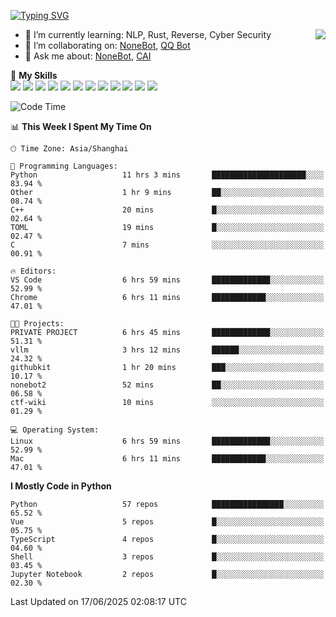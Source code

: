 [![Typing SVG](https://readme-typing-svg.herokuapp.com?size=25&duration=2500&color=8C43EA&vCenter=true&width=200&height=40&lines=Hi+there+%F0%9F%91%8B%F0%9F%8F%BB;I'm+yanyongyu)](https://git.io/typing-svg)

<a href="#">
  <img align="right" src="https://github-readme-stats.vercel.app/api?username=yanyongyu&count_private=true&show_icons=true&bg_color=15,f2f7fd,E0EAFC" />
</a>

- 🌱 I’m currently learning: NLP, Rust, Reverse, Cyber Security
- 👯 I’m collaborating on: [NoneBot](https://github.com/nonebot), [QQ Bot](https://github.com/Mrs4s/go-cqhttp)
- 💬 Ask me about: [NoneBot](https://github.com/nonebot), [CAI](https://github.com/cscs181/CAI)

🌟 **My Skills**  
![](https://img.shields.io/badge/-Python-3e74a2?style=flat-square&logo=Python&logoColor=fff)
![](https://img.shields.io/badge/-TypeScript-3178C6?style=flat-square&logo=TypeScript&logoColor=fff)
![](https://img.shields.io/badge/-Vue-4fc08d?style=flat-square&logo=Vue.js&logoColor=fff)
![](https://img.shields.io/badge/-React-2d98ce?style=flat-square&logo=React&logoColor=fff)
![](https://img.shields.io/badge/-FastAPI-009688?style=flat-square&logo=FastAPI&logoColor=fff)
![](https://img.shields.io/badge/-Linux-000000?style=flat-square&logo=Linux&logoColor=fff)
![](https://img.shields.io/badge/-Docker-2496ED?style=flat-square&logo=Docker&logoColor=fff)
![](https://img.shields.io/badge/-Kubernetes-326CE5?style=flat-square&logo=Kubernetes&logoColor=fff)
![](https://img.shields.io/badge/-GitHub%20Actions-2088FF?style=flat-square&logo=GitHubActions&logoColor=fff)
![](https://img.shields.io/badge/-PostgreSQL-4169E1?style=flat-square&logo=PostgreSQL&logoColor=fff)
![](https://img.shields.io/badge/-Redis-DC382D?style=flat-square&logo=Redis&logoColor=fff)
![](https://img.shields.io/badge/-MongoDB-47A248?style=flat-square&logo=MongoDB&logoColor=fff)

<!--START_SECTION:waka-->
![Code Time](http://img.shields.io/badge/Code%20Time-7%2C660%20hrs%2054%20mins-blue)

📊 **This Week I Spent My Time On** 

```text
🕑︎ Time Zone: Asia/Shanghai

💬 Programming Languages: 
Python                   11 hrs 3 mins       █████████████████████░░░░   83.94 % 
Other                    1 hr 9 mins         ██░░░░░░░░░░░░░░░░░░░░░░░   08.74 % 
C++                      20 mins             █░░░░░░░░░░░░░░░░░░░░░░░░   02.64 % 
TOML                     19 mins             █░░░░░░░░░░░░░░░░░░░░░░░░   02.47 % 
C                        7 mins              ░░░░░░░░░░░░░░░░░░░░░░░░░   00.91 % 

🔥 Editors: 
VS Code                  6 hrs 59 mins       █████████████░░░░░░░░░░░░   52.99 % 
Chrome                   6 hrs 11 mins       ████████████░░░░░░░░░░░░░   47.01 % 

🐱‍💻 Projects: 
PRIVATE PROJECT          6 hrs 45 mins       █████████████░░░░░░░░░░░░   51.31 % 
vllm                     3 hrs 12 mins       ██████░░░░░░░░░░░░░░░░░░░   24.32 % 
githubkit                1 hr 20 mins        ███░░░░░░░░░░░░░░░░░░░░░░   10.17 % 
nonebot2                 52 mins             ██░░░░░░░░░░░░░░░░░░░░░░░   06.58 % 
ctf-wiki                 10 mins             ░░░░░░░░░░░░░░░░░░░░░░░░░   01.29 % 

💻 Operating System: 
Linux                    6 hrs 59 mins       █████████████░░░░░░░░░░░░   52.99 % 
Mac                      6 hrs 11 mins       ████████████░░░░░░░░░░░░░   47.01 % 
```

**I Mostly Code in Python** 

```text
Python                   57 repos            ████████████████░░░░░░░░░   65.52 % 
Vue                      5 repos             █░░░░░░░░░░░░░░░░░░░░░░░░   05.75 % 
TypeScript               4 repos             █░░░░░░░░░░░░░░░░░░░░░░░░   04.60 % 
Shell                    3 repos             █░░░░░░░░░░░░░░░░░░░░░░░░   03.45 % 
Jupyter Notebook         2 repos             █░░░░░░░░░░░░░░░░░░░░░░░░   02.30 % 
```




 Last Updated on 17/06/2025 02:08:17 UTC
<!--END_SECTION:waka-->
